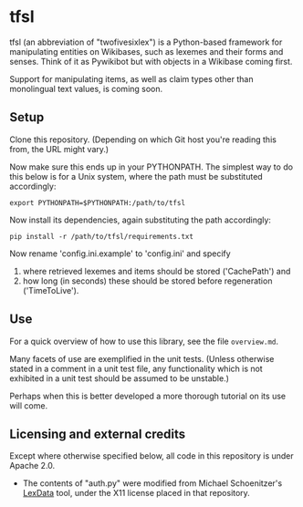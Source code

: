 # tfsl

tfsl (an abbreviation of "twofivesixlex") is a Python-based framework for manipulating entities on Wikibases, such as lexemes and their forms and senses.
Think of it as Pywikibot but with objects in a Wikibase coming first.

Support for manipulating items, as well as claim types other than monolingual text values, is coming soon.

## Setup

Clone this repository. (Depending on which Git host you're reading this from, the URL might vary.)

Now make sure this ends up in your PYTHONPATH. The simplest way to do this below is for a Unix system, where the path must be substituted accordingly:

```
export PYTHONPATH=$PYTHONPATH:/path/to/tfsl
```

Now install its dependencies, again substituting the path accordingly:

```
pip install -r /path/to/tfsl/requirements.txt
```

Now rename 'config.ini.example' to 'config.ini' and specify
1) where retrieved lexemes and items should be stored ('CachePath') and
2) how long (in seconds) these should be stored before regeneration ('TimeToLive').

## Use

For a quick overview of how to use this library, see the file `overview.md`.

Many facets of use are exemplified in the unit tests. (Unless otherwise stated in a comment in a unit test file, any functionality which is not exhibited in a unit test should be assumed to be unstable.)

Perhaps when this is better developed a more thorough tutorial on its use will come.

## Licensing and external credits

Except where otherwise specified below, all code in this repository is under Apache 2.0.

- The contents of "auth.py" were modified from Michael Schoenitzer's [LexData](https://github.com/Nudin/LexData/) tool, under the X11 license placed in that repository.

